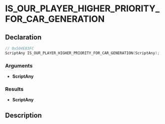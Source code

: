 # IS_OUR_PLAYER_HIGHER_PRIORITY_FOR_CAR_GENERATION

## Declaration
```cpp
// 0x504E03FC
ScriptAny IS_OUR_PLAYER_HIGHER_PRIORITY_FOR_CAR_GENERATION(ScriptAny);
```

### Arguments
- **ScriptAny**

### Results
- **ScriptAny**

## Description
